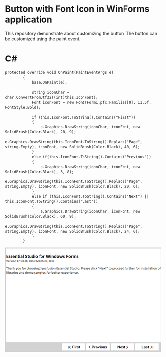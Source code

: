 # Button with Font Icon in WinForms application
This repository demonstrate about customizing the button. The button can be customized using the paint event.

# C#
    protected override void OnPaint(PaintEventArgs e)
            {
                base.OnPaint(e);

                string iconChar = char.ConvertFromUtf32((int)this.IconFont);
                Font iconFont = new Font(Form1.pfc.Families[0], 11.5f, FontStyle.Bold);

                if (this.IconFont.ToString().Contains("First"))
                {
                    e.Graphics.DrawString(iconChar, iconFont, new SolidBrush(Color.Black), 20, 9);
                    e.Graphics.DrawString(this.IconFont.ToString().Replace("Page", string.Empty), iconFont, new SolidBrush(Color.Black), 40, 6);
                }
                else if(this.IconFont.ToString().Contains("Previous"))
                {
                    e.Graphics.DrawString(iconChar, iconFont, new SolidBrush(Color.Black), 3, 8);
                    e.Graphics.DrawString(this.IconFont.ToString().Replace("Page", string.Empty), iconFont, new SolidBrush(Color.Black), 20, 6);
                }
                else if (this.IconFont.ToString().Contains("Next") || this.IconFont.ToString().Contains("Last"))
                {
                    e.Graphics.DrawString(iconChar, iconFont, new SolidBrush(Color.Black), 60, 9);
                    e.Graphics.DrawString(this.IconFont.ToString().Replace("Page", string.Empty), iconFont, new SolidBrush(Color.Black), 24, 6);
                }
            }

![Custom Button](ButtonWithFontIcon/Image/Button%20with%20FontIcon.png)